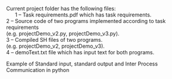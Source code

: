 Current project folder has the following files: </br>
&nbsp;&nbsp;&nbsp;&nbsp;&nbsp;&nbsp;1  –  Task requirements.pdf which has task requirements. </br>
       2  –  Source code of two programs implemented according to task requirements </br>
                (e.g. projectDemo_v2.py, projectDemo_v3.py). </br>
       3  –   Compiled SH files of two programs. </br>
                (e.g. projectDemo_v2, projectDemo_v3). </br>
       4  –   demoText.txt file which has input text for both programs. </br>

Example of Standard input, standard output and Inter Process Communication in python
